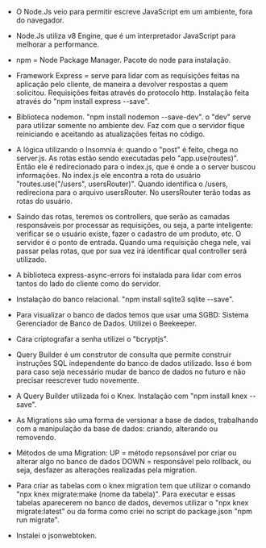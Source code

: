 - O Node.Js veio para permitir escreve JavaScript em um ambiente, fora do navegador.

- Node.Js utiliza v8 Engine, que é um interpretador JavaScript para melhorar a performance.

- npm = Node Package Manager. Pacote do node para instalação.

- Framework Express = serve para lidar com as requisições feitas na aplicação pelo cliente, de maneira a devolver respostas a quem solicitou. Requisições feitas através do protocolo http. Instalação feita através do "npm install express --save".

- Biblioteca nodemon. "npm install nodemon --save-dev". o "dev" serve para utilizar somente no ambiente dev. Faz com que o servidor fique reiniciando e aceitando as atualizações feitas no código.

- A lógica utilizando o Insomnia é: quando o "post" é feito, chega no server.js. As rotas estão sendo executadas pelo "app.use(routes)". Então ele é redirecionado para o index.js, que é onde a o server buscou informações. No index.js ele encontra a rota do usuário "routes.use("/users", usersRouter)". Quando identifica o /users, redireciona para o arquivo usersRouter. No usersRouter terão todas as rotas do usuário.

- Saindo das rotas, teremos os controllers, que serão as camadas responsáveis por processar as requisições, ou seja, a parte inteligente: verificar se o usuário existe, fazer o cadastro de um produto, etc.
  O servidor é o ponto de entrada. Quando uma requisição chega nele, vai passar pelas rotas, que por sua vez irá identificar qual controller será utilizado.

- A biblioteca express-async-errors foi instalada para lidar com erros tantos do lado do cliente como do servidor.

- Instalação do banco relacional. "npm install sqlite3 sqlite --save".

- Para visualizar o banco de dados temos que usar uma SGBD: Sistema Gerenciador de Banco de Dados. Utilizei o Beekeeper.

- Cara criptografar a senha utilizei o "bcryptjs".

- Query Builder é um construtor de consulta que permite construir instruções SQL independente do banco de dados utilizado. Isso é bom para caso seja necessário mudar de banco de dados no futuro e não precisar reescrever tudo novemente.

- A Query Builder utilizada foi o Knex. Instalação com "npm install knex --save".

- As Migrations são uma forma de versionar a base de dados, trabalhando com a manipulação da base de dados: criando, alterando ou removendo.

- Métodos de uma Migration:
UP = método repsonsável por criar ou alterar algo no banco de dados
DOWN = responsável pelo rollback, ou seja, desfazer as alterações realizadas pela migration.

- Para criar as tabelas com o knex migration tem que utilizar o comando "npx knex migrate:make (nome da tabela)".
Para executar e essas tabelas aparecerem no banco de dados, devemos utilizar o "npx knex migrate:latest" ou da forma como criei no script do package.json "npm run migrate".

- Instalei o jsonwebtoken.

